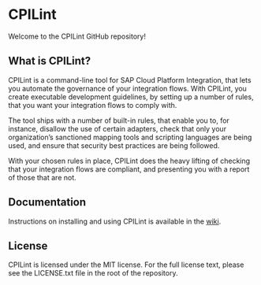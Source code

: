 # CPILint

Welcome to the CPILint GitHub repository!

## What is CPILint?

CPILint is a command-line tool for SAP Cloud Platform Integration, that lets you automate the governance of your integration flows. With CPILint, you create executable development guidelines, by setting up a number of rules, that you want your integration flows to comply with.

The tool ships with a number of built-in rules, that enable you to, for instance, disallow the use of certain adapters, check that only your organization’s sanctioned mapping tools and scripting languages are being used, and ensure that security best practices are being followed.

With your chosen rules in place, CPILint does the heavy lifting of checking that your integration flows are compliant, and presenting you with a report of those that are not.

## Documentation

Instructions on installing and using CPILint is available in the [wiki](https://github.com/mwittrock/cpilint/wiki).

## License

CPILint is licensed under the MIT license. For the full license text, please see the LICENSE.txt file in the root of the repository.
